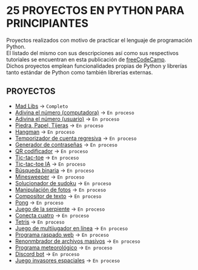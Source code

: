 # 25 PROYECTOS EN PYTHON PARA PRINCIPIANTES

Proyectos realizados con motivo de practicar el lenguaje de programación Python.<br>
El listado del mismo con sus descripciones así como sus respectivos tutoriales se encuentran en esta publicación de [freeCodeCamp](https://www.freecodecamp.org/espanol/news/25-proyectos-en-python-para-principiantes).<br>
Dichos proyectos emplean funcionalidades propias de Python y librerías tanto estándar de Python como también librerías externas.

## PROYECTOS

- [Mad Libs](https://github.com/GusEngers/python-projects-for-beginners/tree/main/proyecto-1) →  `Completo`
- [Adivina el número (computadora)](https://github.com/GusEngers/python-projects-for-beginners/tree/main/proyecto-2) →  `En proceso`
- [Adivina el número (usuario)](#) →  `En proceso`
- [Piedra, Papel, Tijeras](#) →  `En proceso`
- [Hangman](#) →  `En proceso`
- [Temporizador de cuenta regresiva](#) →  `En proceso`
- [Generador de contraseñas](#) →  `En proceso`
- [QR codificador](#) →  `En proceso`
- [Tic-tac-toe](#) →  `En proceso`
- [Tic-tac-toe IA](#) →  `En proceso`
- [Búsqueda binaria](#) →  `En proceso`
- [Minesweeper](#) →  `En proceso`
- [Solucionador de sudoku](#) →  `En proceso`
- [Manipulación de fotos](#) →  `En proceso`
- [Compositor de texto](#) →  `En proceso`
- [Pong](#) →  `En proceso`
- [Juego de la serpiente](#) →  `En proceso`
- [Conecta cuatro](#) →  `En proceso`
- [Tetris](#) →  `En proceso`
- [Juego de multijugador en línea](#) →  `En proceso`
- [Programa raspado web](#) →  `En proceso`
- [Renonmbrador de archivos masivos](#) →  `En proceso`
- [Programa meteorológico](#) →  `En proceso`
- [Discord bot](#) →  `En proceso`
- [Juego invasores espaciales](#) →  `En proceso`
